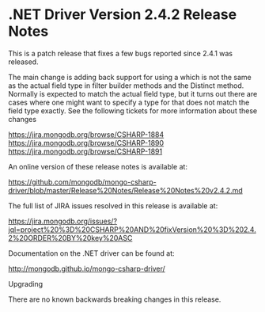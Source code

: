 # .NET Driver Version 2.4.2 Release Notes

This is a patch release that fixes a few bugs reported since 2.4.1 was released.

The main change is adding back support for using a <TField> which is not the same as the actual
field type in filter builder methods and the Distinct method. Normally <TField> is expected to
match the actual field type, but it turns out there are cases where one might want to specify
a type for <TField> that does not match the field type exactly. See the following tickets for
more information about these changes

https://jira.mongodb.org/browse/CSHARP-1884
https://jira.mongodb.org/browse/CSHARP-1890
https://jira.mongodb.org/browse/CSHARP-1891

An online version of these release notes is available at:

https://github.com/mongodb/mongo-csharp-driver/blob/master/Release%20Notes/Release%20Notes%20v2.4.2.md

The full list of JIRA issues resolved in this release is available at:

https://jira.mongodb.org/issues/?jql=project%20%3D%20CSHARP%20AND%20fixVersion%20%3D%202.4.2%20ORDER%20BY%20key%20ASC

Documentation on the .NET driver can be found at:

http://mongodb.github.io/mongo-csharp-driver/

Upgrading

There are no known backwards breaking changes in this release.
